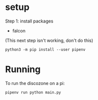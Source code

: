 # setup

Step 1: install packages

* falcon

(This next step isn't working, don't do this)

`python3 -m pip install --user pipenv`


# Running

To run the discozone on a pi:

`pipenv run python main.py`



